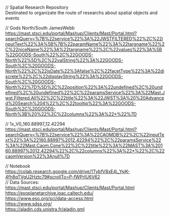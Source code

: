 // Spatial Research Repository  
Destinated to organizate the route of researchs about spatial objects and events  
  
// Gods North/South JamesWebb  
https://mast.stsci.edu/portal/Mashup/Clients/Mast/Portal.html?searchQuery=%7B%22service%22%3A%22JWSTFILTERED%22%2C%22inputText%22%3A%5B%7B%22paramName%22%3A%22targname%22%2C%22niceName%22%3A%22targname%22%2C%22values%22%3A%5B%22GOODS-South%22%2C%22GOODS-North%22%5D%2C%22valString%22%3A%22GOODS-South%2C%20GOODS-North%22%2C%22isDate%22%3Afalse%2C%22facetType%22%3A%22discrete%22%2C%22displayString%22%3A%22GOODS-South%2C%20GOODS-North%22%7D%5D%2C%22position%22%3A%22undefined%2C%20undefined%2C%20undefined%22%2C%22paramsService%22%3A%22Mast.Jwst.Filtered.All%22%2C%22title%22%3A%22JWST%3A%20%20Advanced%20Search%204%22%2C%22tooltip%22%3A%22GOODS-South%2C%20GOODS-North%3B%20%22%2C%22columns%22%3A%22*%22%7D

// 1x_V0_160.88997_12.42294  
https://mast.stsci.edu/portal/Mashup/Clients/Mast/Portal.html?searchQuery=%7B%22service%22%3A%22CAOMDB%22%2C%22inputText%22%3A%22160.88997%2012.42294%22%2C%22paramsService%22%3A%22Mast.Caom.Cone%22%2C%22title%22%3A%22MAST%3A%20160.88997%2012.42294%22%2C%22columns%22%3A%22*%22%2C%22caomVersion%22%3Anull%7D  
  
// Notebook  
https://colab.research.google.com/drive/1TybfV8xE4i_YsjK-4fh8qTVgU2Hztc79#scrollTo=P-fWPrIU6V62  
// Data Sources:  
https://mast.stsci.edu/portal/Mashup/Clients/Mast/Portal.html  
https://exoplanetarchive.ipac.caltech.edu/  
https://www.eso.org/sci/data-access.html  
https://www.sdss.org/  
https://aladin.cds.unistra.fr/aladin.gml  
